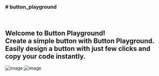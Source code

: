 <h3># button_playground</h3>
</br>
<h2>
Welcome to Button Playground! </br>
Create a simple button with Button Playground. </br>
Easily design a button with just few clicks and copy your code instantly. </br></h2>

![image](https://user-images.githubusercontent.com/86023470/197098368-36e9fd84-9752-49e5-b0fd-38acdabe74cc.png)
![image](https://user-images.githubusercontent.com/86023470/197100814-80c82453-6b21-462f-b25e-c522e4ec0570.png)
